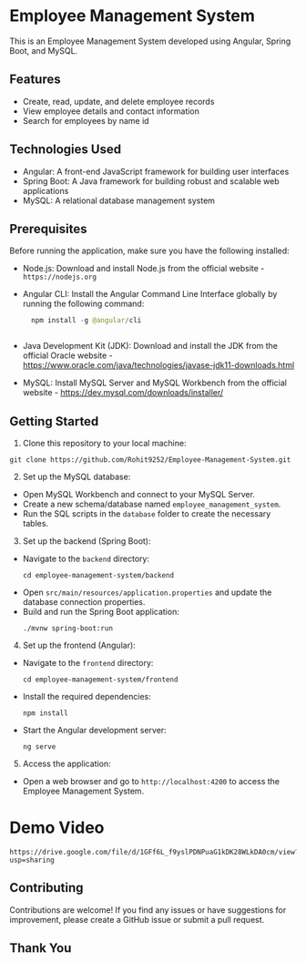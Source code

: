 # Employee Management System

This is an Employee Management System developed using Angular, Spring Boot, and MySQL.

## Features

- Create, read, update, and delete employee records
- View employee details  and contact information
- Search for employees by name id


## Technologies Used

- Angular: A front-end JavaScript framework for building user interfaces
- Spring Boot: A Java framework for building robust and scalable web applications
- MySQL: A relational database management system

## Prerequisites

Before running the application, make sure you have the following installed:

- Node.js: Download and install Node.js from the official website - `https://nodejs.org`
- Angular CLI: Install the Angular Command Line Interface globally by running the following command:

  ``` java
    npm install -g @angular/cli 



- Java Development Kit (JDK): Download and install the JDK from the official Oracle website - https://www.oracle.com/java/technologies/javase-jdk11-downloads.html
- MySQL: Install MySQL Server and MySQL Workbench from the official website - https://dev.mysql.com/downloads/installer/

## Getting Started

1. Clone this repository to your local machine:

``` git
git clone https://github.com/Rohit9252/Employee-Management-System.git
```

2. Set up the MySQL database:
- Open MySQL Workbench and connect to your MySQL Server.
- Create a new schema/database named `employee_management_system`.
- Run the SQL scripts in the `database` folder to create the necessary tables.

3. Set up the backend (Spring Boot):
- Navigate to the `backend` directory:
  ```
  cd employee-management-system/backend
  ```
- Open `src/main/resources/application.properties` and update the database connection properties.
- Build and run the Spring Boot application:
  ```
  ./mvnw spring-boot:run
  ```

4. Set up the frontend (Angular):
- Navigate to the `frontend` directory:
  ```
  cd employee-management-system/frontend
  ```
- Install the required dependencies:
  ```
  npm install
  ```
- Start the Angular development server:
  ```
  ng serve
  ```

5. Access the application:
- Open a web browser and go to `http://localhost:4200` to access the Employee Management System.

 # Demo Video
  ```
https://drive.google.com/file/d/1GFf6L_f9yslPDNPuaG1kDK28WLkDA0cm/view?usp=sharing
```

## Contributing

Contributions are welcome! If you find any issues or have suggestions for improvement, please create a GitHub issue or submit a pull request.

## Thank You


